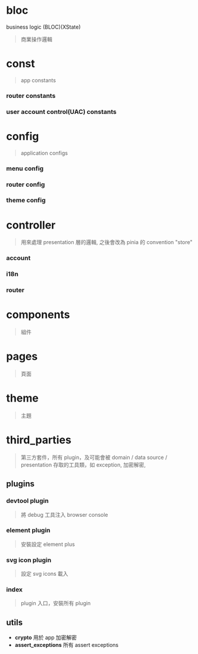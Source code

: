 # bloc
business logic (BLOC)(XState)

> 商業操作邏輯


# const
> app constants
### router constants
### user account control(UAC) constants

# config
> application configs
### menu config
### router config
### theme config

# controller
>  用來處理 presentation 層的邏輯, 之後會改為 pinia
>  的 convention "store"
### account
### i18n
### router


# components

> 組件

# pages

> 頁面

# theme

> 主題


# third_parties
> 第三方套件，所有 plugin，及可能會被 domain / data source / presentation 存取的工具類，如 exception, 加密解密, 
## plugins
### devtool plugin
> 將 debug 工具注入 browser console
### element plugin
> 安裝設定 element plus
### svg icon plugin
> 設定 svg icons 載入

### index
> plugin 入口，安裝所有 plugin

## utils
- **crypto**
  用於 app 加密解密
- **assert_exceptions** 
  所有 assert exceptions